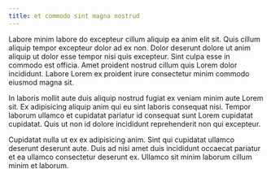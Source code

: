 ```yaml
---
title: et commodo sint magna nostrud
---
```


Labore minim labore do excepteur cillum aliquip ea anim elit sit. Quis cillum aliquip tempor excepteur dolor ad ex non. Dolor deserunt dolore ut anim aliquip ut dolor esse tempor nisi quis excepteur. Sint culpa esse in commodo est officia. Amet proident nostrud cillum quis Lorem dolor incididunt. Labore Lorem ex proident irure consectetur minim commodo eiusmod magna sit.

In laboris mollit aute duis aliquip nostrud fugiat ex veniam minim aute Lorem sit. Ex adipisicing aliquip anim qui eu sint laboris consequat nisi. Tempor laborum ullamco et cupidatat pariatur id consequat sunt Lorem cupidatat cupidatat. Quis ut non id dolore incididunt reprehenderit non qui excepteur.

Cupidatat nulla ut ex ex adipisicing anim. Sint qui cupidatat ullamco deserunt deserunt aute. Duis ad nisi amet duis incididunt occaecat pariatur et ea ullamco consectetur deserunt ex. Ullamco sit minim laborum cillum minim et laborum.